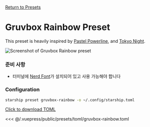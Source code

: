 [Return to Presets](./README.md#gruvbox-rainbow)

# Gruvbox Rainbow Preset

This preset is heavily inspired by [Pastel Powerline](./pastel-powerline.md), and [Tokyo Night](./tokyo-night.md).

![Screenshot of Gruvbox Rainbow preset](/presets/img/gruvbox-rainbow.png)

### 준비 사항

- 터미널에 [Nerd Font](https://www.nerdfonts.com/)가 설치되어 있고 사용 가능해야 합니다

### Configuration

```sh
starship preset gruvbox-rainbow -o ~/.config/starship.toml
```

[Click to download TOML](/presets/toml/gruvbox-rainbow.toml)

<<< @/.vuepress/public/presets/toml/gruvbox-rainbow.toml
